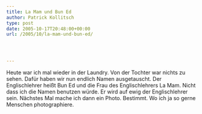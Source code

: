 ```yaml
---
title: La Mam und Bun Ed
author: Patrick Kollitsch
type: post
date: 2005-10-17T20:48:00+00:00
url: /2005/10/la-mam-und-bun-ed/




---
```

Heute war ich mal wieder in der Laundry. Von der Tochter war nichts zu sehen. Daf&uuml;r haben wir nun endlich Namen ausgetauscht. Der Englischlehrer hei&szlig;t Bun Ed und die Frau des Englischlehrers La Mam. Nicht dass ich die Namen benutzen w&uuml;rde. Er wird auf ewig der Englischlehrer sein. N&auml;chstes Mal mache ich dann ein Photo. Bestimmt. Wo ich ja so gerne Menschen photographiere.